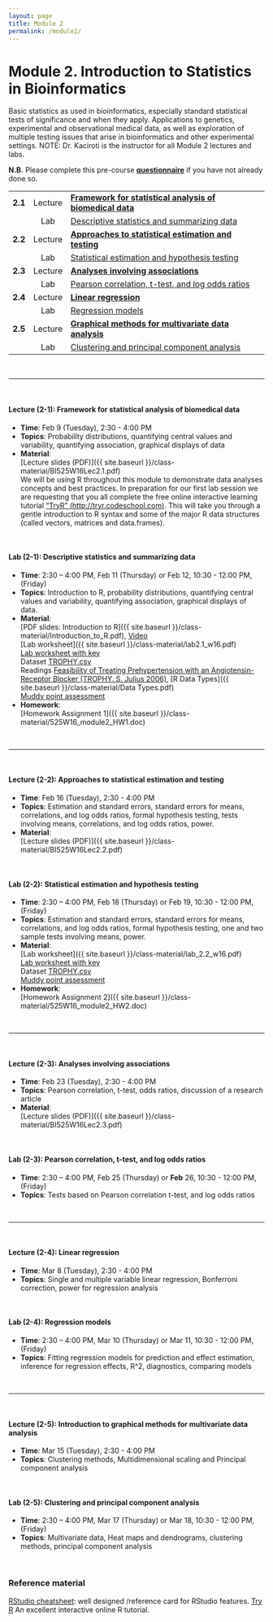 ```yaml
---
layout: page
title: Module 2
permalink: /module2/
---
```



# Module 2. Introduction to Statistics in Bioinformatics

Basic statistics as used in bioinformatics, especially standard statistical tests of significance and when they apply. Applications to genetics, experimental and observational medical data, as well as exploration of multiple testing issues that arise in bioinformatics and other experimental settings. NOTE: Dr. Kaciroti is the instructor for all Module 2 lectures and labs.


  
**N.B.**  Please complete this pre-course [**questionnaire**](http://tinyurl.com/bioinf525-questions) if you have not already done so. 




|         |           |                          | 
| :-----: |:---------:| :----------------------- | 
| **2.1** | Lecture  | [**Framework for statistical analysis of biomedical data**](#2.1) | 
|         | Lab | [Descriptive statistics and summarizing data](#2.1) | 
| **2.2** | Lecture | [**Approaches to statistical estimation and testing**](#2.2)  | 
|         | Lab | [Statistical estimation and hypothesis testing](#2.2)  | 
| **2.3** | Lecture | [**Analyses involving associations**](#2.3)   | 
|         | Lab | [Pearson correlation, t-test, and log odds ratios](#2.3) | 
| **2.4** | Lecture | [**Linear regression**](#2.4)                 | 
|         | Lab | [Regression models](#2.4)  | 
| **2.5** | Lecture | [**Graphical methods for multivariate data analysis**](#2.5) | 
|         | Lab | [Clustering and principal component analysis](#2.5)  | 


<br>

---
<a name="2.1"></a>
<br>

#### Lecture (2-1): **Framework for statistical analysis of biomedical data**
- **Time**: 		Feb 9 (Tuesday), 2:30 - 4:00 PM
- **Topics**: 
Probability distributions, quantifying central values and variability, quantifying association, graphical displays of data
- **Material**:  
[Lecture slides (PDF)]({{ site.baseurl }}/class-material/BI525W16Lec2.1.pdf)  
We will be using R throughout this module to demonstrate data analyses concepts and best practices.  In preparation for our first lab session we are requesting that you all complete the free online interactive learning tutorial [“TryR” (http://tryr.codeschool.com)](http://tryr.codeschool.com).  This will take you through a gentle introduction to R syntax and some of the major R data structures (called vectors, matrices and data.frames).  

<br>

#### Lab (2-1): 	**Descriptive statistics and summarizing data**
- **Time**: 		2:30 – 4:00 PM, Feb 11 (Thursday) or Feb 12, 10:30 - 12:00 PM, (Friday)
- **Topics**:
Introduction to R, probability distributions, quantifying central values and variability, quantifying association, graphical displays of data.
- **Material**:  
[PDF slides: Introduction to R]({{ site.baseurl }}/class-material/Introduction_to_R.pdf), [Video](https://www.youtube.com/watch?v=BlFUKYwwksk)  
[Lab worksheet]({{ site.baseurl }}/class-material/lab2.1_w16.pdf)  
[Lab worksheet with key](https://ctools.umich.edu/access/content/group/cd806bd4-a051-4873-9be1-4a158109a66b/Module%202/Labs/Lab1%20with%20Key.pdf)  
Dataset [TROPHY.csv](https://ctools.umich.edu/portal/tool/26056f74-c6c5-4c88-b84e-33eb2e0a4f1d?panel=Main#)  
Readings [Feasibility of Treating Prehypertension with an Angiotensin-Receptor Blocker (TROPHY. S. Julius 2006)](https://ctools.umich.edu/access/content/group/cd806bd4-a051-4873-9be1-4a158109a66b/Module%202/Feasibility%20of%20Treating%20Prehypertension%20with%20an%20Angiotensin-Receptor%20Blocker_TROPHY.%20S.%20Julius%202006_.pdf), [R Data Types]({{ site.baseurl }}/class-material/Data Types.pdf)  
[Muddy point assessment](https://docs.google.com/forms/d/1cMIZVNnQj5YUmo_Dl3hPqg4bPx3tP0LoKkqj5WpzP6k/viewform)  
- **Homework**:  
[Homework Assignment 1]({{ site.baseurl }}/class-material/525W16_module2_HW1.doc)  

<br>

---
<a name="2.2"></a>
<br>


#### Lecture (2-2): **Approaches to statistical estimation and testing**
- **Time**: 		Feb 16 (Tuesday), 2:30 - 4:00 PM
- **Topics**:
Estimation and standard errors, standard errors for means, correlations, and log odds ratios, formal hypothesis testing, tests involving means, correlations, and log odds ratios, power.
- **Material**:  
[Lecture slides (PDF)]({{ site.baseurl }}/class-material/BI525W16Lec2.2.pdf)  

<br>

#### Lab (2-2): 	**Statistical estimation and hypothesis testing**
- **Time**: 		2:30 – 4:00 PM, Feb 18 (Thursday) or Feb 19, 10:30 - 12:00 PM, (Friday)
- **Topics**: 
Estimation and standard errors, standard errors for means, correlations, and log odds ratios, formal hypothesis testing, one and two sample tests involving means, power.
- **Material**:  
[Lab worksheet]({{ site.baseurl }}/class-material/lab_2.2_w16.pdf)  
[Lab worksheet with key](https://ctools.umich.edu/access/content/group/cd806bd4-a051-4873-9be1-4a158109a66b/Module%202/Labs/Lab2%20with%20Key.pdf)  
Dataset [TROPHY.csv](https://ctools.umich.edu/portal/tool/26056f74-c6c5-4c88-b84e-33eb2e0a4f1d?panel=Main#)  
[Muddy point assessment](https://docs.google.com/forms/d/1pBpHR8kFX4YKklD1Vzha0UgEYqRs3povnH47HrFk7fM/viewform)  
- **Homework**:  
[Homework Assignment 2]({{ site.baseurl }}/class-material/525W16_module2_HW2.doc)  

<br>

---
<a name="2.3"></a>
<br>

#### Lecture (2-3): **Analyses involving associations**
- **Time**: 		Feb 23 (Tuesday), 2:30 - 4:00 PM
- **Topics**:
Pearson correlation, t-test, odds ratios, discussion of a research article
- **Material**:  
[Lecture slides (PDF)]({{ site.baseurl }}/class-material/BI525W16Lec2.3.pdf)  

<br>

#### Lab (2-3): 	**Pearson correlation, t-test, and log odds ratios**
- **Time**: 		2:30 – 4:00 PM, Feb 25 (Thursday) or **Feb** 26, 10:30 - 12:00 PM, (Friday)
- **Topics**:
Tests based on Pearson correlation t-test, and log odds ratios

<br>

---
<a name="2.4"></a>
<br>

#### Lecture (2-4): **Linear regression**
- **Time**: 		Mar 8 (Tuesday), 2:30 - 4:00 PM
- **Topics**:
Single and multiple variable linear regression, Bonferroni correction, power for regression analysis

<br>

#### Lab (2-4): 	**Regression models**
- **Time**: 		2:30 – 4:00 PM, Mar 10 (Thursday) or Mar 11, 10:30 - 12:00 PM, (Friday)
- **Topics**:
Fitting regression models for prediction and effect estimation, inference for regression effects, R^2, diagnostics, comparing models

<br>

---
<a name="2.5"></a>
<br>

#### Lecture (2-5): **Introduction to graphical methods for multivariate data analysis** 
- **Time**: 		Mar 15 (Tuesday), 2:30 - 4:00 PM
- **Topics**:
Clustering methods, Multidimensional scaling and Principal component analysis

<br>

#### Lab (2-5): 	**Clustering and principal component analysis**
- **Time**: 		2:30 – 4:00 PM, Mar 17 (Thursday) or Mar 18, 10:30 - 12:00 PM, (Friday)
- **Topics**:
Multivariate data, Heat maps and dendrograms, clustering methods, principal component analysis 


<br>

### Reference material
[RStudio cheatsheet](http://www.rstudio.com/wp-content/uploads/2016/01/rstudio-IDE-cheatsheet.pdf): well designed /reference card for RStudio features. 
[Try R]() An excellent interactive online R tutorial.  
<!--- files dont exist yet...
[Slides-2.1]()
[Slides-2.2]()
-->

